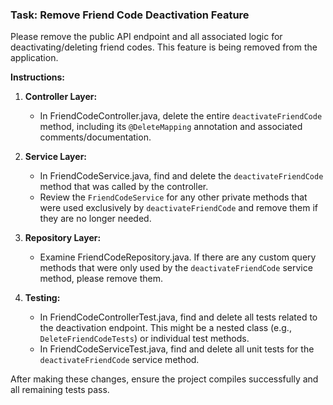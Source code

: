 ### Task: Remove Friend Code Deactivation Feature

Please remove the public API endpoint and all associated logic for deactivating/deleting friend codes. This feature is being removed from the application.

**Instructions:**

1.  **Controller Layer:**
    *   In FriendCodeController.java, delete the entire `deactivateFriendCode` method, including its `@DeleteMapping` annotation and associated comments/documentation.

2.  **Service Layer:**
    *   In FriendCodeService.java, find and delete the `deactivateFriendCode` method that was called by the controller.
    *   Review the `FriendCodeService` for any other private methods that were used exclusively by `deactivateFriendCode` and remove them if they are no longer needed.

3.  **Repository Layer:**
    *   Examine FriendCodeRepository.java. If there are any custom query methods that were only used by the `deactivateFriendCode` service method, please remove them.

4.  **Testing:**
    *   In FriendCodeControllerTest.java, find and delete all tests related to the deactivation endpoint. This might be a nested class (e.g., `DeleteFriendCodeTests`) or individual test methods.
    *   In FriendCodeServiceTest.java, find and delete all unit tests for the `deactivateFriendCode` service method.

After making these changes, ensure the project compiles successfully and all remaining tests pass.
